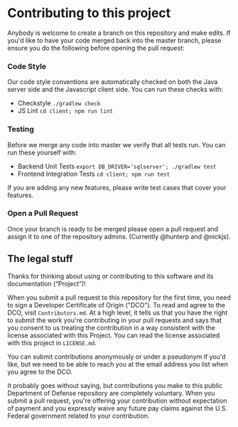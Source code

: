 # Contributing to this project

Anybody is welcome to create a branch on this repository and make edits.  If you'd like to have your code merged back into the master branch, please ensure you do the following before opening the pull request:

### Code Style

Our code style conventions are automatically checked on both the Java server side and the Javascript client side.  You can run these checks with: 

- Checkstyle `./gradlew check`
- JS Lint `cd client; npm run lint` 

### Testing

Before we merge any code into master we verify that all tests run.  You can run these yourself with: 

- Backend Unit Tests `export DB_DRIVER='sqlserver'; ./gradlew test`
- Frontend Integration Tests `cd client; npm run test`

If you are adding any new features, please write test cases that cover your features. 

### Open a Pull Request

Once your branch is ready to be merged please open a pull request and assign it to one of the repository admins.  (Currently @hunterp and @nickjs).  

## The legal stuff
Thanks for thinking about using or contributing to this software and its documentation (“Project”)!

When you submit a pull request to this repository for the first time, you need to sign a Developer Certificate of Origin ("DCO"). To read and agree to the DCO, visit `Contributors.md`. At a high level, it tells us that you have the right to submit the work you're contributing in your pull requests and says that you consent to us treating the contribution in a way consistent with the license associated with this Project. You can read the license associated with this project in `LICENSE.md`. 

You can submit contributions anonymously or under a pseudonym if you'd like, but we need to be able to reach you at the email address you list when you agree to the DCO. 

It probably goes without saying, but contributions you make to this public Department of Defense repository are completely voluntary. When you submit a pull request, you're offering your contribution without expectation of payment and you expressly waive any future pay claims against the U.S. Federal government related to your contribution. 


